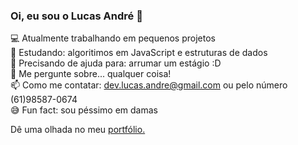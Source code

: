 ### Oi, eu sou o Lucas André 👋  

💻 Atualmente trabalhando em pequenos projetos  
🌱 Estudando: algoritimos em JavaScript e estruturas de dados  
🤔 Precisando de ajuda para: arrumar um estágio :D  
💬 Me pergunte sobre... qualquer coisa!  
📫 Como me contatar: dev.lucas.andre@gmail.com ou pelo número (61)98587-0674  
😅 Fun fact: sou péssimo em damas  

Dê uma olhada no meu [portfólio.](https://lucas-andre.github.io)
